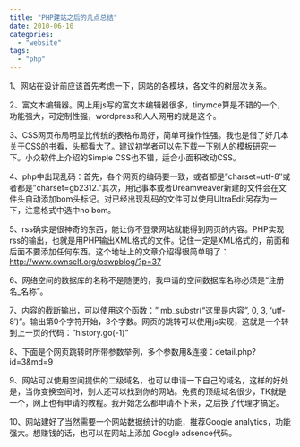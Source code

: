 ```yaml
---
title: "PHP建站之后的几点总结"
date: 2010-06-10
categories: 
  - "website"
tags: 
  - "php"
---
```


1、网站在设计前应该首先考虑一下，网站的各模块，各文件的树层次关系。

2、富文本编辑器。网上用js写的富文本编辑器很多，tinymce算是不错的一个，功能强大，可定制性强，wordpress和人人网用的就是这个。

3、CSS网页布局明显比传统的表格布局好，简单可操作性强。我也是借了好几本关于CSS的书看，头都看大了。建议初学者可以先下载一下别人的模板研究一下。小众软件上介绍的Simple CSS也不错，适合小面积改动CSS。

4、php中出现乱码：首先，各个网页的编码要一致，或者都是”charset=utf-8″或者都是”charset=gb2312.”其次，用记事本或者Dreamweaver新建的文件会在文件头自动添加bom头标记。对已经出现乱码的文件可以使用UltraEdit另存为一下，注意格式中选中no bom。

5、rss确实是很神奇的东西，能让你不登录网站就能得到网页的内容。PHP实现rss的输出，也就是用PHP输出XML格式的文件。记住一定是XML格式的，前面和后面不要添加任何东西。这个地址上的文章介绍得很简单明了：http://www.ownself.org/oswpblog/?p=37

6、网络空间的数据库的名称不是随便的，我申请的空间数据库名称必须是“注册名\_名称”。

7、内容的截断输出，可以使用这个函数：” mb\_substr(“这里是内容”, 0, 3, ‘utf-8′)”。输出第0个字符开始，3个字数。网页的跳转可以使用js实现，这就是一个转到上一页的代码：”history.go(-1)”

8、下面是个网页跳转时所带参数举例，多个参数用&连接：detail.php?id=3&md=9

9、网站可以使用空间提供的二级域名，也可以申请一下自己的域名，这样的好处是，当你变换空间时，别人还可以找到你的网站。免费的顶级域名很少，TK就是一个，网上也有申请的教程。我开始怎么都申请不下来，之后换了代理才搞定。

10、网站建好了当然需要一个网站数据统计的功能，推荐Google analytics，功能强大。想赚钱的话，也可以在网站上添加 Google adsence代码。
